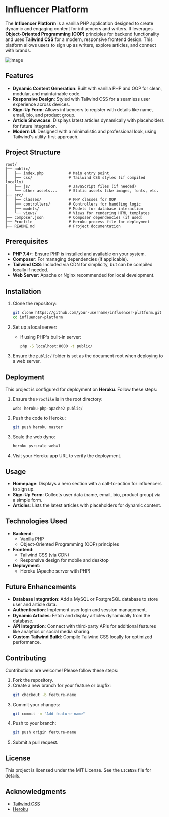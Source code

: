 # Influencer Platform

The **Influencer Platform** is a vanilla PHP application designed to create dynamic and engaging content for influencers and writers. It leverages **Object-Oriented Programming (OOP)** principles for backend functionality and uses **Tailwind CSS** for a modern, responsive frontend design. This platform allows users to sign up as writers, explore articles, and connect with brands.

![image](https://github.com/user-attachments/assets/c87a9823-26d2-478d-92ac-5410ae95b61e)

## Features

- **Dynamic Content Generation**: Built with vanilla PHP and OOP for clean, modular, and maintainable code.
- **Responsive Design**: Styled with Tailwind CSS for a seamless user experience across devices.
- **Sign-Up Form**: Allows influencers to register with details like name, email, bio, and product group.
- **Article Showcase**: Displays latest articles dynamically with placeholders for future integration.
- **Modern UI**: Designed with a minimalistic and professional look, using Tailwind's utility-first approach.

## Project Structure

```
root/
├── public/
│   ├── index.php           # Main entry point
│   ├── css/                # Tailwind CSS styles (if compiled locally)
│   ├── js/                 # JavaScript files (if needed)
│   └── other assets...     # Static assets like images, fonts, etc.
├── src/
│   ├── classes/            # PHP classes for OOP
│   ├── controllers/        # Controllers for handling logic
│   ├── models/             # Models for database interaction
│   └── views/              # Views for rendering HTML templates
├── composer.json           # Composer dependencies (if used)
├── Procfile                # Heroku process file for deployment
├── README.md               # Project documentation
```

## Prerequisites

- **PHP 7.4+**: Ensure PHP is installed and available on your system.
- **Composer**: For managing dependencies (if applicable).
- **Tailwind CSS**: Included via CDN for simplicity, but can be compiled locally if needed.
- **Web Server**: Apache or Nginx recommended for local development.

## Installation

1. Clone the repository:
   ```bash
   git clone https://github.com/your-username/influencer-platform.git
   cd influencer-platform
   ```

2. Set up a local server:
   - If using PHP's built-in server:
     ```bash
     php -S localhost:8000 -t public/
     ```

3. Ensure the `public/` folder is set as the document root when deploying to a web server.

## Deployment

This project is configured for deployment on **Heroku**. Follow these steps:

1. Ensure the `Procfile` is in the root directory:
   ```
   web: heroku-php-apache2 public/
   ```

2. Push the code to Heroku:
   ```bash
   git push heroku master
   ```

3. Scale the web dyno:
   ```bash
   heroku ps:scale web=1
   ```

4. Visit your Heroku app URL to verify the deployment.

## Usage

- **Homepage**: Displays a hero section with a call-to-action for influencers to sign up.
- **Sign-Up Form**: Collects user data (name, email, bio, product group) via a simple form.
- **Articles**: Lists the latest articles with placeholders for dynamic content.

## Technologies Used

- **Backend**:
  - Vanilla PHP
  - Object-Oriented Programming (OOP) principles
- **Frontend**:
  - Tailwind CSS (via CDN)
  - Responsive design for mobile and desktop
- **Deployment**:
  - Heroku (Apache server with PHP)

## Future Enhancements

- **Database Integration**: Add a MySQL or PostgreSQL database to store user and article data.
- **Authentication**: Implement user login and session management.
- **Dynamic Articles**: Fetch and display articles dynamically from the database.
- **API Integration**: Connect with third-party APIs for additional features like analytics or social media sharing.
- **Custom Tailwind Build**: Compile Tailwind CSS locally for optimized performance.

## Contributing

Contributions are welcome! Please follow these steps:

1. Fork the repository.
2. Create a new branch for your feature or bugfix:
   ```bash
   git checkout -b feature-name
   ```
3. Commit your changes:
   ```bash
   git commit -m "Add feature-name"
   ```
4. Push to your branch:
   ```bash
   git push origin feature-name
   ```
5. Submit a pull request.

## License

This project is licensed under the MIT License. See the `LICENSE` file for details.

## Acknowledgments

- [Tailwind CSS](https://tailwindcss.com/)
- [Heroku](https://www.heroku.com/)
